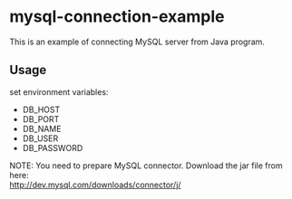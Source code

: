 # mysql-connection-example

This is an example of connecting MySQL server from Java program.

## Usage

set environment variables:

- DB_HOST
- DB_PORT
- DB_NAME
- DB_USER
- DB_PASSWORD

NOTE:
You need to prepare MySQL connector. Download the jar file from here:  
http://dev.mysql.com/downloads/connector/j/

